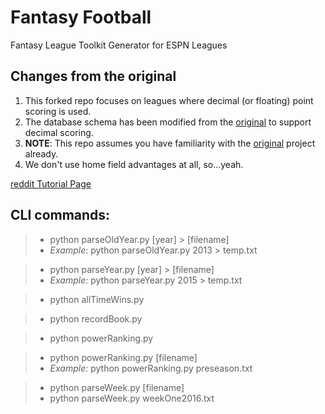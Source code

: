 # Fantasy Football
Fantasy League Toolkit Generator for ESPN Leagues

## Changes from the original
1. This forked repo focuses on leagues where decimal (or floating) point scoring is used.
2. The database schema has been modified from the [original](https://github.com/jpmayer/fantasy) to support decimal scoring.
3. __NOTE__: This repo assumes you have familiarity with the [original](https://github.com/jpmayer/fantasy) project already.
4. We don't use home field advantages at all, so...yeah.

[reddit Tutorial Page](https://www.reddit.com/r/fantasyfootball/comments/526bhh/espn_leagues_add_nice_looking_htmlcss_power/)



## CLI commands:
> * python parseOldYear.py [year] > [filename]
> * *Example*: python parseOldYear.py 2013 > temp.txt

> * python parseYear.py [year] > [filename]
> * *Example:* python parseYear.py 2015 > temp.txt

> * python allTimeWins.py

> * python recordBook.py

> * python powerRanking.py

> * python powerRanking.py [filename]
> * *Example:* python powerRanking.py preseason.txt

> * python parseWeek.py [filename]
> * python parseWeek.py weekOne2016.txt
